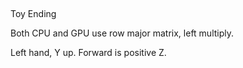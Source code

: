 ##
Toy Ending

Both CPU and GPU use row major matrix, left multiply.

Left hand, Y up. Forward is positive Z.
